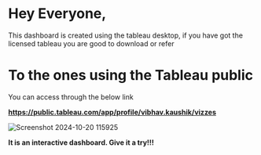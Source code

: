 # Hey Everyone,
  This dashboard is created using the tableau desktop, if you have got the licensed tableau you are good to download or refer

# To the ones using the Tableau public 
  You can access through the below link

  **https://public.tableau.com/app/profile/vibhav.kaushik/vizzes**

  

  ![Screenshot 2024-10-20 115925](https://github.com/user-attachments/assets/588c8086-a2d8-4ef4-be19-78e20745ca04)

  **It is an interactive dashboard. Give it a try!!!**
